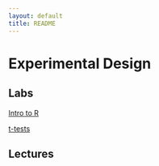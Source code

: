 ```yaml
---
layout: default
title: README
---
```


# Experimental Design


## Labs

[Intro to R](labs/intro-to-R/lab-intro-to-R.md)

[t-tests](labs/t-tests/lab-t-tests.md)


## Lectures

